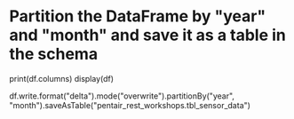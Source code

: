 # Partition the DataFrame by "year" and "month" and save it as a table in the schema
print(df.columns)
display(df)

df.write.format("delta").mode("overwrite").partitionBy("year", "month").saveAsTable("pentair_rest_workshops.tbl_sensor_data")

